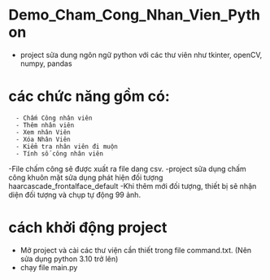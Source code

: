 # Demo_Cham_Cong_Nhan_Vien_Python
- project sửa dung ngôn ngữ python với các thư viên như tkinter, openCV, numpy, pandas
# các chức năng gồm có:
      - Chấm Công nhân viên
      - Thêm nhân viên
      - Xem nhân Viên
      - Xóa Nhân Viên
      - Kiểm tra nhân viên đi muộn
      - Tính số công nhân viên

-File chấm công sẽ được xuất ra file dang csv.
-project sửa dụng chấm công khuôn mặt sửa dụng phát hiện đối tượng haarcascade_frontalface_default
-Khi thêm mới đối tượng, thiết bị sẽ nhận diện đối tượng và chụp tự động 99 ảnh.

# cách khởi động project
- Mở project và cài các thư viện cần thiết trong file command.txt. (Nên sửa dụng python 3.10 trở lên)
- chạy file main.py
